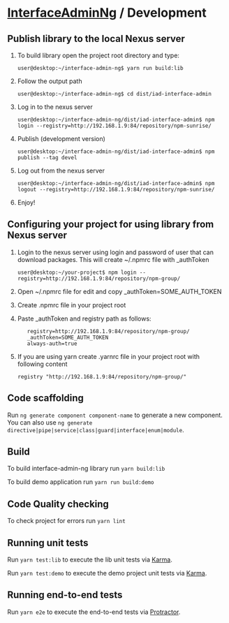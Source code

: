 # [InterfaceAdminNg](../README.md) / Development

## Publish library to the local Nexus server

1. To build library open the project root directory and type: 

    ```
    user@desktop:~/interface-admin-ng$ yarn run build:lib
    ```

2. Follow the output path

    ```
    user@desktop:~/interface-admin-ng$ cd dist/iad-interface-admin
    ```

3. Log in to the nexus server

    ```
    user@desktop:~/interface-admin-ng/dist/iad-interface-admin$ npm login --registry=http://192.168.1.9:84/repository/npm-sunrise/
    ```

4. Publish (development version)
    
    ```
    user@desktop:~/interface-admin-ng/dist/iad-interface-admin$ npm publish --tag devel
    ```

5. Log out from the nexus server

    ```
    user@desktop:~/interface-admin-ng/dist/iad-interface-admin$ npm logout --registry=http://192.168.1.9:84/repository/npm-sunrise/
    ```

6. Enjoy!

## Configuring your project for using library from Nexus server

1. Login to the nexus server using login and password of user that can download packages. This will create ~/.npmrc file with _authToken

    ```
    user@desktop:~/your-project$ npm login --registry=http://192.168.1.9:84/repository/npm-group/
    ```
2. Open ~/.npmrc file for edit and copy _authToken=SOME_AUTH_TOKEN

3. Create .npmrc file in your project root

4. Paste _authToken and registry path as follows:

    ```
       registry=http://192.168.1.9:84/repository/npm-group/
       _authToken=SOME_AUTH_TOKEN
       always-auth=true
    ```
5. If you are using yarn create .yarnrc file in your project root with following content

    ```
    registry "http://192.168.1.9:84/repository/npm-group/"
    
    ```

## Code scaffolding

Run `ng generate component component-name` to generate a new component. You can also use `ng generate directive|pipe|service|class|guard|interface|enum|module`.

## Build

To build interface-admin-ng library run `yarn build:lib`

To build demo application run `yarn run build:demo`

## Code Quality checking

To check project for errors run `yarn lint`

## Running unit tests

Run `yarn test:lib` to execute the lib unit tests via [Karma](https://karma-runner.github.io).

Run `yarn test:demo` to execute the demo project unit tests via [Karma](https://karma-runner.github.io).

## Running end-to-end tests

Run `yarn e2e` to execute the end-to-end tests via [Protractor](http://www.protractortest.org/).
